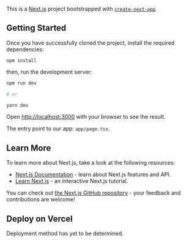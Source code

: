 This is a [Next.js](https://nextjs.org) project bootstrapped with [`create-next-app`](https://nextjs.org/docs/app/api-reference/cli/create-next-app).

## Getting Started

Once you have successfully cloned the project, install the required dependencies:

```
npm install
```

then, run the development server:

```bash
npm run dev

# or

yarn dev
```

Open [http://localhost:3000](http://localhost:3000) with your browser to see the result.

The entry point to our app: `app/page.tsx`.


## Learn More

To learn more about Next.js, take a look at the following resources:

- [Next.js Documentation](https://nextjs.org/docs) - learn about Next.js features and API.
- [Learn Next.js](https://nextjs.org/learn) - an interactive Next.js tutorial.

You can check out [the Next.js GitHub repository](https://github.com/vercel/next.js) - your feedback and contributions are welcome!

## Deploy on Vercel

Deployment method has yet to be determined.
